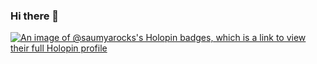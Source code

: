 ### Hi there 👋
[![An image of @saumyarocks's Holopin badges, which is a link to view their full Holopin profile](https://holopin.me/saumyarocks)](https://holopin.io/@saumyarocks)

<!-- **SAUMYAROCKS/SAUMYAROCKS** is a ✨ _special_ ✨ repository because its `README.md` (this file) appears on your GitHub profile.

# 👋 Hello World, I'm Sukant Saumya!

<div align="center">
  <img src="https://readme-typing-svg.herokuapp.com?font=Fira+Code&weight=600&size=24&pause=1000&color=4F94EF&width=500&lines=Computer+Science+Student;Software+Developer;ML+Enthusiast;Flutter+Developer;Technical+Writer" alt="Typing SVG" />
</div>

Welcome to my digital playground! I'm a passionate developer from **Patna, India**, currently pursuing my **BTech in Computer Science at VIT-AP**. I build technology that matters — crafting **mobile experiences** with Flutter, exploring the frontiers of **machine learning**, and actively contributing to the **open-source** community.

## 🚀 What I'm Good At

<table>
  <tr>
    <td width="50%">
      <h3 align="center">🧠 Machine Learning & AI</h3>
      <p align="center">
        Transforming data into insights and building intelligent systems that solve real-world problems
      </p>
      <p align="center"><b>Tools:</b> scikit-learn • pandas • OpenCV • Tesseract • TensorFlow</p>
    </td>
    <td width="50%">
      <h3 align="center">📱 Flutter Development</h3>
      <p align="center">
        Crafting beautiful, high-performance cross-platform applications with intuitive user experiences
      </p>
      <p align="center"><b>Expertise:</b> BLoC • Firebase • RESTful APIs • Payment Integration • Google Maps</p>
    </td>
  </tr>
  <tr>
    <td width="50%">
      <h3 align="center">🧪 Engineering Solutions</h3>
      <p align="center">
        Building hardware-software integrated systems that bridge technology gaps and enhance accessibility
      </p>
      <p align="center"><b>Projects:</b> Visual Read Assist Device for Visually Impaired • IoT Solutions</p>
    </td>
    <td width="50%">
      <h3 align="center">✍️ Technical Writing</h3>
      <p align="center">
        Sharing knowledge and simplifying complex concepts as a Technical Content Writer for GeeksForGeeks
      </p>
      <p align="center"><b>Topics:</b> Programming Fundamentals • Mobile Development • Software Engineering</p>
    </td>
  </tr>
</table>

## 💡 Featured Projects

<table>
  <tr>
    <td>
      <h3>🎯 Visual Read Assist Device</h3>
      <p>An accessibility solution for visually impaired users that converts printed text to speech in real-time.</p>
      <p><b>Tech:</b> Raspberry Pi • Python • Tesseract OCR • Text-to-Speech • OpenCV</p>
      <p><b>Impact:</b> Helps visually impaired individuals gain independence by accessing printed materials</p>
    </td>
  </tr>
  <tr>
    <td>
      <h3>🅿️ SmartPark: Parking Management System</h3>
      <p>A comprehensive parking solution with real-time availability tracking and seamless payment processing.</p>
      <p><b>Tech:</b> Flutter • Firebase • Google Maps API • Stripe/PayPal • BLoC Pattern</p>
      <p><b>Features:</b> Real-time parking spot tracking • QR-based entry/exit • Multiple payment options • Admin dashboard</p>
    </td>
  </tr>
  <tr>
    <td>
      <h3>🎵 MelodiX: Music Player App</h3>
      <p>A feature-rich music player supporting both offline and online playback with an elegant UI.</p>
      <p><b>Tech:</b> Dart • Flutter • Retrofit • SQLite • ExoPlayer • Clean Architecture</p>
      <p><b>Features:</b> Playlist management • Equalizer • Background playback • Lyrics integration • Audio visualization</p>
    </td>
  </tr>
</table>

## 🛠️ Technology Stack

<div align="center">
  
![Python](https://img.shields.io/badge/-Python-3776AB?style=for-the-badge&logo=python&logoColor=white)
![Dart](https://img.shields.io/badge/-Dart-0175C2?style=for-the-badge&logo=dart&logoColor=white)
![Flutter](https://img.shields.io/badge/-Flutter-02569B?style=for-the-badge&logo=flutter&logoColor=white)
![Java](https://img.shields.io/badge/-Java-007396?style=for-the-badge&logo=java&logoColor=white)
![Firebase](https://img.shields.io/badge/-Firebase-FFCA28?style=for-the-badge&logo=firebase&logoColor=black)
![Git](https://img.shields.io/badge/-Git-F05032?style=for-the-badge&logo=git&logoColor=white)
![VS Code](https://img.shields.io/badge/-VSCode-007ACC?style=for-the-badge&logo=visual-studio-code&logoColor=white)
![Neovim](https://img.shields.io/badge/-Neovim-57A143?style=for-the-badge&logo=neovim&logoColor=white)
![TensorFlow](https://img.shields.io/badge/-TensorFlow-FF6F00?style=for-the-badge&logo=tensorflow&logoColor=white)
![Docker](https://img.shields.io/badge/-Docker-2496ED?style=for-the-badge&logo=docker&logoColor=white)
![Linux](https://img.shields.io/badge/-Linux-FCC624?style=for-the-badge&logo=linux&logoColor=black)

</div>

## 📊 GitHub Analytics

<div align="center">
  <img src="https://github-readme-stats.vercel.app/api?username=sukantsaumya&show_icons=true&theme=tokyonight" height="180em" />
  <img src="https://github-readme-streak-stats.herokuapp.com/?user=sukantsaumya&theme=tokyonight" height="180em" />
</div>

<div align="center">
  <img src="https://github-profile-trophy.vercel.app/?username=sukantsaumya&theme=tokyonight&column=7&margin-w=15&margin-h=15" />
</div>

## 🔍 What I'm Currently Exploring

<div align="center">

| AI & ML | Development | Systems |
|:-------:|:-----------:|:-------:|
| GPT-4 & AI Coding Assistants | Flutter State Management | Self-hosted LLMs (Ollama) |
| Federated Learning | Progressive Web Apps | Edge AI & TinyML |
| ML-Enhanced Mobile Apps | WebAssembly | System Design Patterns |
| AI in Cybersecurity | Cloud-Native Architecture | Low-Latency Computing |

</div>

## 📫 Let's Connect

<div align="center">
  <a href="https://www.linkedin.com/in/sukantsaumya/"><img src="https://img.shields.io/badge/LinkedIn-0077B5?style=for-the-badge&logo=linkedin&logoColor=white" alt="LinkedIn"/></a>
  <a href="mailto:14saumya2004@gmail.com"><img src="https://img.shields.io/badge/Email-D14836?style=for-the-badge&logo=gmail&logoColor=white" alt="Email"/></a>
  <a href="https://github.com/sukantsaumya"><img src="https://img.shields.io/badge/GitHub-100000?style=for-the-badge&logo=github&logoColor=white" alt="GitHub"/></a>
</div>

---

<div align="center">
  <img src="https://komarev.com/ghpvc/?username=sukantsaumya&style=flat-square&color=blue" alt="Profile views" />
</div>

<div align="center">
  
> *"First, solve the problem. Then, write the code."* — John Johnson

</div>

Thanks for visiting my profile! If you find my work interesting, don't forget to ⭐ my repositories or reach out for collaborations. Let's build something amazing together! 🚀
